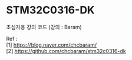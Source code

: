 # STM32C0316-DK
초심자용 강의 코드 (강의 : Baram)  
  
Ref :  
[1] https://blog.naver.com/chcbaram/  
[2] https://github.com/chcbaram/stm32c0316-dk
